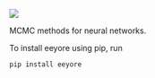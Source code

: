 ![](https://github.com/papamarkou/eeyore/workflows/eeyore/badge.svg)

MCMC methods for neural networks.

To install eeyore using pip, run
```
pip install eeyore
```
